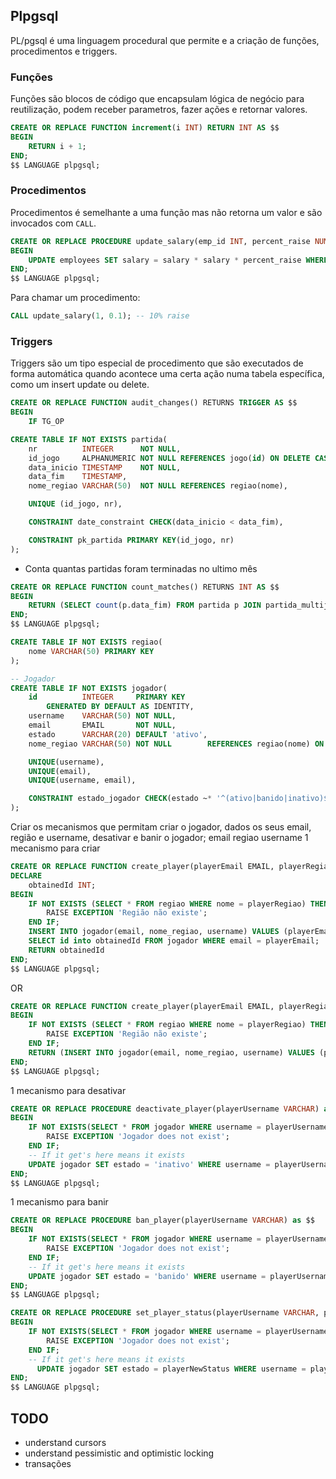 ## Plpgsql

PL/pgsql é uma linguagem procedural que permite e a criação de funções, procedimentos e triggers. 

### Funções

Funções são blocos de código que encapsulam lógica de negócio para reutilização, podem receber parametros, fazer ações e retornar valores.

```sql
CREATE OR REPLACE FUNCTION increment(i INT) RETURN INT AS $$
BEGIN
    RETURN i + 1;
END;
$$ LANGUAGE plpgsql;
```

### Procedimentos

Procedimentos é semelhante a uma função mas não retorna um valor e são invocados com `CALL`.

```sql
CREATE OR REPLACE PROCEDURE update_salary(emp_id INT, percent_raise NUMERIC) AS $$
BEGIN
    UPDATE employees SET salary = salary * salary * percent_raise WHERE id = emp_id;
END;
$$ LANGUAGE plpgsql;
```

Para chamar um procedimento:

```sql
CALL update_salary(1, 0.1); -- 10% raise
```

### Triggers

Triggers são um tipo especial de procedimento que são executados de forma automática quando acontece uma certa ação numa tabela específica, como um insert update ou delete.

```sql
CREATE OR REPLACE FUNCTION audit_changes() RETURNS TRIGGER AS $$
BEGIN 
    IF TG_OP 

```

```sql
CREATE TABLE IF NOT EXISTS partida(
    nr          INTEGER      NOT NULL,
    id_jogo     ALPHANUMERIC NOT NULL REFERENCES jogo(id) ON DELETE CASCADE,
    data_inicio TIMESTAMP    NOT NULL,
    data_fim    TIMESTAMP,
    nome_regiao VARCHAR(50)  NOT NULL REFERENCES regiao(nome),

    UNIQUE (id_jogo, nr),

    CONSTRAINT date_constraint CHECK(data_inicio < data_fim),

    CONSTRAINT pk_partida PRIMARY KEY(id_jogo, nr)
);
```

- Conta quantas partidas foram terminadas no ultimo mês
```sql
CREATE OR REPLACE FUNCTION count_matches() RETURNS INT AS $$
BEGIN
    RETURN (SELECT count(p.data_fim) FROM partida p JOIN partida_multijogador pm ON p.id_jogo=pm.id_jogo AND p.nr=pm.nr WHERE data_fim > now() - interval '1 month' AND pm.estado ILIKE 'terminada');
END;
$$ LANGUAGE plpgsql;
```

```sql
CREATE TABLE IF NOT EXISTS regiao(
    nome VARCHAR(50) PRIMARY KEY
);

-- Jogador
CREATE TABLE IF NOT EXISTS jogador(
    id          INTEGER     PRIMARY KEY
        GENERATED BY DEFAULT AS IDENTITY,
    username    VARCHAR(50) NOT NULL,
    email       EMAIL       NOT NULL,
    estado      VARCHAR(20) DEFAULT 'ativo',
    nome_regiao VARCHAR(50) NOT NULL        REFERENCES regiao(nome) ON DELETE CASCADE,

    UNIQUE(username),
    UNIQUE(email),
    UNIQUE(username, email),

    CONSTRAINT estado_jogador CHECK(estado ~* '^(ativo|banido|inativo)$')
);
```


Criar os mecanismos que permitam criar o jogador, dados os seus email, região e username, desativar e banir o jogador;
email regiao username
1 mecanismo para criar

```sql
CREATE OR REPLACE FUNCTION create_player(playerEmail EMAIL, playerRegiao VARCHAR, playerUsername VARCHAR) RETURNS INT as $$
DECLARE
    obtainedId INT;
BEGIN
    IF NOT EXISTS (SELECT * FROM regiao WHERE nome = playerRegiao) THEN 
        RAISE EXCEPTION 'Região não existe';
    END IF;
    INSERT INTO jogador(email, nome_regiao, username) VALUES (playerEmail, playerRegiao, playerUsername);
    SELECT id into obtainedId FROM jogador WHERE email = playerEmail;
    RETURN obtainedId
END; 
$$ LANGUAGE plpgsql;
```

OR 

```sql
CREATE OR REPLACE FUNCTION create_player(playerEmail EMAIL, playerRegiao VARCHAR, playerUsername VARCHAR) RETURNS INT as $$
BEGIN
    IF NOT EXISTS (SELECT * FROM regiao WHERE nome = playerRegiao) THEN 
        RAISE EXCEPTION 'Região não existe';
    END IF;
    RETURN (INSERT INTO jogador(email, nome_regiao, username) VALUES (playerEmail, playerRegiao, playerUsername) RETURNING id);
END; 
$$ LANGUAGE plpgsql;
```

1 mecanismo para desativar

```sql
CREATE OR REPLACE PROCEDURE deactivate_player(playerUsername VARCHAR) as $$
BEGIN
    IF NOT EXISTS(SELECT * FROM jogador WHERE username = playerUsername) THEN
        RAISE EXCEPTION 'Jogador does not exist';
    END IF;
    -- If it get's here means it exists
    UPDATE jogador SET estado = 'inativo' WHERE username = playerUsername;
END;
$$ LANGUAGE plpgsql;
```

1 mecanismo para banir

```sql
CREATE OR REPLACE PROCEDURE ban_player(playerUsername VARCHAR) as $$
BEGIN
    IF NOT EXISTS(SELECT * FROM jogador WHERE username = playerUsername) THEN
        RAISE EXCEPTION 'Jogador does not exist';
    END IF;
    -- If it get's here means it exists
    UPDATE jogador SET estado = 'banido' WHERE username = playerUsername;
END;
$$ LANGUAGE plpgsql;
```

```sql
CREATE OR REPLACE PROCEDURE set_player_status(playerUsername VARCHAR, playerNewStatus VARCHAR) as $$
BEGIN
    IF NOT EXISTS(SELECT * FROM jogador WHERE username = playerUsername) THEN
        RAISE EXCEPTION 'Jogador does not exist';
    END IF;
    -- If it get's here means it exists
      UPDATE jogador SET estado = playerNewStatus WHERE username = playerUsername;
END;
$$ LANGUAGE plpgsql;
```

## TODO

- understand cursors
- understand pessimistic and optimistic locking 
- transações